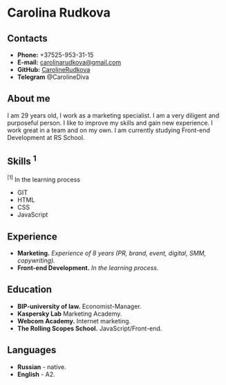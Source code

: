 # Carolina Rudkova
## Contacts
- **Phone:** +37525-953-31-15
- **E-mail:** carolinarudkova@gmail.com
- **GitHub:** [CarolineRudkova](https://github.com/CarolineRudkova)
- **Telegram** @CarolineDiva
## About me
I am 29 years old, I work as a marketing specialist. I am a very diligent and purposeful person. I like to improve my skills and gain new experience. I work great in a team and on my own. I am currently studying Front-end Development at RS School.
## Skills <sup>1</sup>
<sup>[1]</sup> In the learning process
- GIT
- HTML
- CSS
- JavaScript 

## Experience
- **Marketing.** _Experience of 8 years (PR, brand, event, digital, SMM, copywriting)._
- **Front-end Development.** _In the learning process._
## Education
- **BIP-university of law.** Economist-Manager.
- **Kaspersky Lab** Marketing Academy.
- **Webcom Academy.** Internet marketing.
- **The Rolling Scopes School.** JavaScript/Front-end.
## Languages
- **Russian** - native.
- **English** - A2.